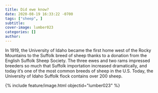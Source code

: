 ```yaml
---
title: Did ewe know?
date: 2020-08-19 16:33:22 -0700
tags: ["sheep", ]
subtitle: 
cover-image: lumber023
categories: []
author: 
---
```

In 1919, the University of Idaho became the first home west of the Rocky Mountains to the Suffolk breed of sheep thanks to a donation from the English Suffolk Sheep Society. The three ewes and two rams impressed breeders so much that Suffolk importation increased dramatically, and today it’s one of the most common breeds of sheep in the U.S. Today, the University of Idaho Suffolk flock contains over 200 sheep.

{% include feature/image.html objectid="lumber023" %}